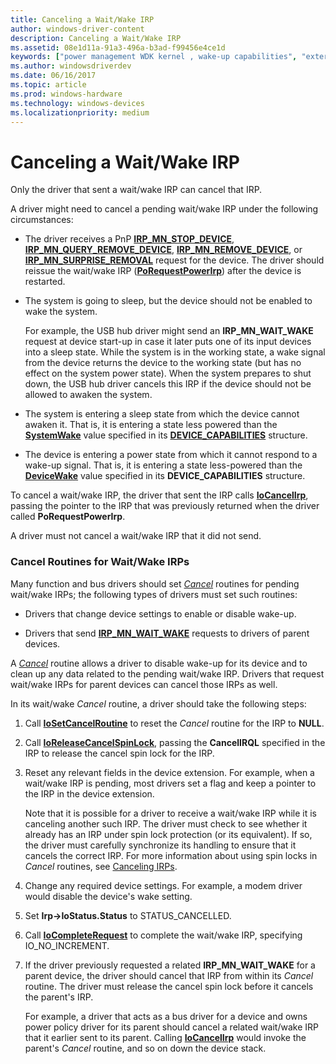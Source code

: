 ```yaml
---
title: Canceling a Wait/Wake IRP
author: windows-driver-content
description: Canceling a Wait/Wake IRP
ms.assetid: 08e1d11a-91a3-496a-b3ad-f99456e4ce1d
keywords: ["power management WDK kernel , wake-up capabilities", "external wake signals WDK", "awakening devices", "wake-up capabilities WDK power management", "device wake ups WDK power management", "IRP_MN_WAIT_WAKE", "wait/wake IRPs WDK power management , canceling", "canceling wait/wake IRPs", "Cancel routines, wait/wake IRPs"]
ms.author: windowsdriverdev
ms.date: 06/16/2017
ms.topic: article
ms.prod: windows-hardware
ms.technology: windows-devices
ms.localizationpriority: medium
---
```


# Canceling a Wait/Wake IRP





Only the driver that sent a wait/wake IRP can cancel that IRP.

A driver might need to cancel a pending wait/wake IRP under the following circumstances:

-   The driver receives a PnP [**IRP\_MN\_STOP\_DEVICE**](https://msdn.microsoft.com/library/windows/hardware/ff551755), [**IRP\_MN\_QUERY\_REMOVE\_DEVICE**](https://msdn.microsoft.com/library/windows/hardware/ff551705), [**IRP\_MN\_REMOVE\_DEVICE**](https://msdn.microsoft.com/library/windows/hardware/ff551738), or [**IRP\_MN\_SURPRISE\_REMOVAL**](https://msdn.microsoft.com/library/windows/hardware/ff551760) request for the device. The driver should reissue the wait/wake IRP ([**PoRequestPowerIrp**](https://msdn.microsoft.com/library/windows/hardware/ff559734)) after the device is restarted.

-   The system is going to sleep, but the device should not be enabled to wake the system.

    For example, the USB hub driver might send an **IRP\_MN\_WAIT\_WAKE** request at device start-up in case it later puts one of its input devices into a sleep state. While the system is in the working state, a wake signal from the device returns the device to the working state (but has no effect on the system power state). When the system prepares to shut down, the USB hub driver cancels this IRP if the device should not be allowed to awaken the system.

-   The system is entering a sleep state from which the device cannot awaken it. That is, it is entering a state less powered than the [**SystemWake**](systemwake.md) value specified in its [**DEVICE\_CAPABILITIES**](https://msdn.microsoft.com/library/windows/hardware/ff543095) structure.

-   The device is entering a power state from which it cannot respond to a wake-up signal. That is, it is entering a state less-powered than the [**DeviceWake**](devicewake.md) value specified in its **DEVICE\_CAPABILITIES** structure.

To cancel a wait/wake IRP, the driver that sent the IRP calls [**IoCancelIrp**](https://msdn.microsoft.com/library/windows/hardware/ff548338), passing the pointer to the IRP that was previously returned when the driver called **PoRequestPowerIrp**.

A driver must not cancel a wait/wake IRP that it did not send.

### <a href="" id="ddk-cancel-routines-for-wait-wake-irps-kg"></a>Cancel Routines for Wait/Wake IRPs

Many function and bus drivers should set [*Cancel*](https://msdn.microsoft.com/library/windows/hardware/ff540742) routines for pending wait/wake IRPs; the following types of drivers must set such routines:

-   Drivers that change device settings to enable or disable wake-up.

-   Drivers that send [**IRP\_MN\_WAIT\_WAKE**](https://msdn.microsoft.com/library/windows/hardware/ff551766) requests to drivers of parent devices.

A [*Cancel*](https://msdn.microsoft.com/library/windows/hardware/ff540742) routine allows a driver to disable wake-up for its device and to clean up any data related to the pending wait/wake IRP. Drivers that request wait/wake IRPs for parent devices can cancel those IRPs as well.

In its wait/wake *Cancel* routine, a driver should take the following steps:

1.  Call [**IoSetCancelRoutine**](https://msdn.microsoft.com/library/windows/hardware/ff549674) to reset the *Cancel* routine for the IRP to **NULL**.

2.  Call [**IoReleaseCancelSpinLock**](https://msdn.microsoft.com/library/windows/hardware/ff549550), passing the **CancelIRQL** specified in the IRP to release the cancel spin lock for the IRP.

3.  Reset any relevant fields in the device extension. For example, when a wait/wake IRP is pending, most drivers set a flag and keep a pointer to the IRP in the device extension.

    Note that it is possible for a driver to receive a wait/wake IRP while it is canceling another such IRP. The driver must check to see whether it already has an IRP under spin lock protection (or its equivalent). If so, the driver must carefully synchronize its handling to ensure that it cancels the correct IRP. For more information about using spin locks in *Cancel* routines, see [Canceling IRPs](canceling-irps.md).

4.  Change any required device settings. For example, a modem driver would disable the device's wake setting.

5.  Set **Irp-&gt;IoStatus.Status** to STATUS\_CANCELLED.

6.  Call [**IoCompleteRequest**](https://msdn.microsoft.com/library/windows/hardware/ff548343) to complete the wait/wake IRP, specifying IO\_NO\_INCREMENT.

7.  If the driver previously requested a related **IRP\_MN\_WAIT\_WAKE** for a parent device, the driver should cancel that IRP from within its *Cancel* routine. The driver must release the cancel spin lock before it cancels the parent's IRP.

    For example, a driver that acts as a bus driver for a device and owns power policy driver for its parent should cancel a related wait/wake IRP that it earlier sent to its parent. Calling [**IoCancelIrp**](https://msdn.microsoft.com/library/windows/hardware/ff548338) would invoke the parent's *Cancel* routine, and so on down the device stack.

 

 




